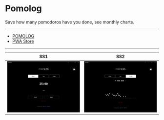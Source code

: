 # Pomolog
Save how many pomodoros have you done, see monthly charts.

<hr>

* [POMOLOG](https://pomolog-berkinakkaya.web.app/)
* [PWA Store](https://progressiveapp.store/pwa/Pomolog)

<hr>

SS1 | SS2
--- | ---
| ![Image 1][image1] | ![Image 2][image2]

[image1]: https://raw.githubusercontent.com/BerkinAKKAYA/Pomolog/master/Screenshots/SS1.jpg "Image 1"
[image2]: https://raw.githubusercontent.com/BerkinAKKAYA/Pomolog/master/Screenshots/SS2.jpg "Image 2"
